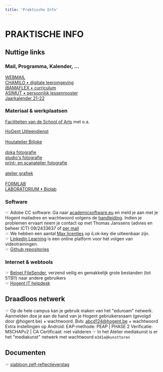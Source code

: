 ```yaml
---
title: 'Praktische Info'
---
```


# PRAKTISCHE INFO

## Nuttige links

### Mail, Programma, Kalender, ...

<div class="chipXL"><a href="http://webmail.hogent.be/" target=_blanc>WEBMAIL</a></div>
<div class="chipXL"><a href="https://chamilo.hogent.be/" target=_blanc>CHAMILO • digitale leeromgeving</a></div>
<div class="chipXL"><a href="https://ibamaflex.hogent.be/" target=_blanc>iBAMAFLEX • curriculum</a></div>
<div class="chipXL"><a href="https://hogent.asimut.net/public/" target=_blanc>ASIMUT • persoonlijk lessenrooster</a></div>

<div class="chipXL"><a href="https://schoolofartsgent.be/2021/wp-content/uploads/2021/05/07_Acad-kal-2021-2022-SCH-ACAD-v2.pdf" target=_blanc>Jaarkalender 21-22</a></div>

### Materiaal & werkplaatsen

[Faciliteiten van de School of Arts](https://schoolofartsgent.be/nl/onderwijs/faciliteiten) met o.a.

<div class="chipXL"><a href="http://uitleendienst.schoolofarts.be/users/sign_in" target=_blanc>HoGent Uitleendienst</a></div>
<br>
<div class="chipXL"><a href="https://www.facebook.com/KASKhoutatelier" target=_blanc>Houtatelier Bijloke</a></div>
<br>
<div class="chipXL"><a href="" target=_blanc>doka fotografie</a></div>
<div class="chipXL"><a href="" target=_blanc>studio's fotografie</a></div>
<div class="chipXL"><a href="" target=_blanc>print- en scanatelier fotografie</a></div>
<br>
<div class="chipXL"><a href="" target=_blanc>atelier grafiek</a></div>
<br>
<div class="chipXL"><a href="https://www.formlab.schoolofarts.be/" target=_blanc>FORMLAB</a></div>
<div class="chipXL"><a href="http://www.laboratorium.bio/" target=_blanc>LABORATORIUM • Biolab</a></div>

### Software

☞   Adobe CC software: Ga naar [academicsoftware.eu](https://www.academicsoftware.eu/) en meld je aan met je Hogent mailadres en wachtwoord volgens de [handleiding](https://streamable.com/tb4xyr). Indien je problemen ervaart neem je contact op met Thomas Janssens (advies en beheer ICT) 09/2433637 of [per mail](mailto:thomas.janssens@hogent.be)    
☞   We hebben een aantal [Max licenties](https://cycling74.com/) op iLok-key die  uitleenbaar zijn.    
☞   [Linkedin Learning](https://linkedin-learning.pxf.io/) is een online platform voor het volgen van videotrainingen.    
☞   [Github repositories](https://github.com/theBlackBoxSociety/)

### Internet & webtools

☞ [Belnet FileSender](https://filesender.belnet.be/index.php?s=upload), verzend veilig en gemakkelijk grote bestanden (tot 5TB!!) naar andere gebruikers    
☞ [Hogent IT helpdesk](https://servicedesk.hogent.be/)

## Draadloos netwerk

☞ Op de hele campus kan je gebruik maken van het "eduroam" netwerk. Aanmelden doe je aan de hand van je Hogent gebruikersnaam (gevolgd door @hogent.be) + wachtwoord. Bvb: abcd124@hogent.be + wachtwoord  
    Extra instellingen op Android: EAP-methode: PEAP | PHASE 2 Verificatie: MSCHAPv2 | CA Certificaat: niet valideren
☞ In het Atelier mediakunst is er het "mediakunst" netwerk met wachtwoord `m3d1a@kunsttoren`

## Documenten

☞ [sjabloon zelf-reflectieverslag](SjabloonReflectieverslag.rtf)
